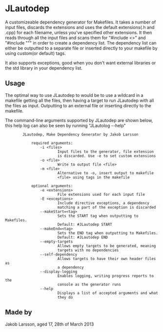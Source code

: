 JLautodep
=========

A customizeable dependency generator for Makefiles. It takes a number of input files, discards the extensions
and uses the default extensions(.h and .cpp) for each filename, unless you've specified other extensions. It
then reads through all the input files and scans them for "#include <>" and "#include """ in order to create
a dependency list. The dependency list can either be outputted to a separate file or inserted directly to your
makefile by using custom(or default) tags.

It also supports exceptions, good when you don't want external libraries or the std library in your
dependency list.

Usage
-----
The optimal way to use JLautodep to would be to use a wildcard in a makefile getting all the files, then having
a target to run JLautodep with all the files as input. Outputting to an external file or inserting directly to the
makefile.

The command-line arguments supported by JLautodep are shown below, this help log can also be seen by running "JLautolog --help"

			JLautodep, Make Dependency Generator by Jakob Larsson
			
				required arguments:
					-i <files>
							Input files to the generator, file extension
							is discarded. Use -e to set custom extensions
					-o <file>
							Write to output file <file>
					-m <file>
							Alternative to -o, insert output to makefile
							<file> using tags in the makefile
			
				optional arguments:
					-e <extensions>
							File extensions used for each input file
					-E <exceptions>
							Include directive exceptions, a dependency
							matching a part of the exception is discarded
					--makeStart=<tag>
							Sets the START tag when outputting to Makefiles.
							Default: #JLautodep START
					--makeEnd=<tag>
							Sets the END tag when outputting to Makefiles.
							Default: #JLautodep END
					--empty-targets
							Allows empty targets to be generated, meaning
							targets with no dependencies
					--self-dependency
							Allows targets to have their own header files as
							a dependency
					--display-logging
							Enables logging, writing progress reports to the
							console as the generator runs
					--help
							Displays a list of accepted arguments and what
							they do

Made by
---------
Jakob Larsson, aged 17, 28th of March 2013